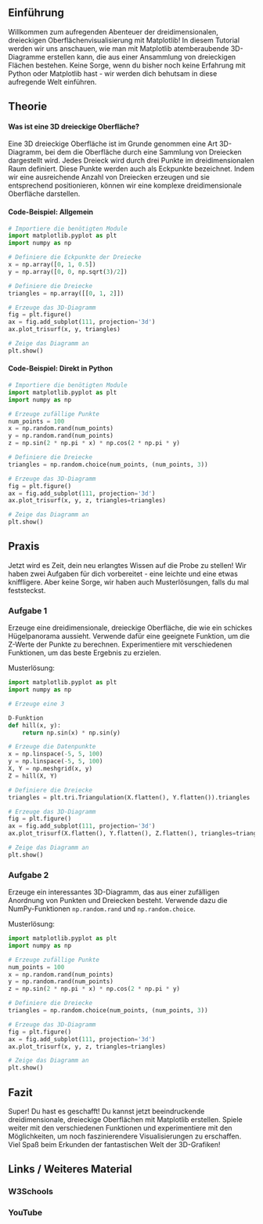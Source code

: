 ## Einführung

Willkommen zum aufregenden Abenteuer der dreidimensionalen, dreieckigen Oberflächenvisualisierung mit Matplotlib! In diesem Tutorial werden wir uns anschauen, wie man mit Matplotlib atemberaubende 3D-Diagramme erstellen kann, die aus einer Ansammlung von dreieckigen Flächen bestehen. Keine Sorge, wenn du bisher noch keine Erfahrung mit Python oder Matplotlib hast - wir werden dich behutsam in diese aufregende Welt einführen.

## Theorie

#### Was ist eine 3D dreieckige Oberfläche?

Eine 3D dreieckige Oberfläche ist im Grunde genommen eine Art 3D-Diagramm, bei dem die Oberfläche durch eine Sammlung von Dreiecken dargestellt wird. Jedes Dreieck wird durch drei Punkte im dreidimensionalen Raum definiert. Diese Punkte werden auch als Eckpunkte bezeichnet. Indem wir eine ausreichende Anzahl von Dreiecken erzeugen und sie entsprechend positionieren, können wir eine komplexe dreidimensionale Oberfläche darstellen.

#### Code-Beispiel: Allgemein

```python
# Importiere die benötigten Module
import matplotlib.pyplot as plt
import numpy as np

# Definiere die Eckpunkte der Dreiecke
x = np.array([0, 1, 0.5])
y = np.array([0, 0, np.sqrt(3)/2])

# Definiere die Dreiecke
triangles = np.array([[0, 1, 2]])

# Erzeuge das 3D-Diagramm
fig = plt.figure()
ax = fig.add_subplot(111, projection='3d')
ax.plot_trisurf(x, y, triangles)

# Zeige das Diagramm an
plt.show()
```

#### Code-Beispiel: Direkt in Python

```python
# Importiere die benötigten Module
import matplotlib.pyplot as plt
import numpy as np

# Erzeuge zufällige Punkte
num_points = 100
x = np.random.rand(num_points)
y = np.random.rand(num_points)
z = np.sin(2 * np.pi * x) * np.cos(2 * np.pi * y)

# Definiere die Dreiecke
triangles = np.random.choice(num_points, (num_points, 3))

# Erzeuge das 3D-Diagramm
fig = plt.figure()
ax = fig.add_subplot(111, projection='3d')
ax.plot_trisurf(x, y, z, triangles=triangles)

# Zeige das Diagramm an
plt.show()
```

## Praxis

Jetzt wird es Zeit, dein neu erlangtes Wissen auf die Probe zu stellen! Wir haben zwei Aufgaben für dich vorbereitet - eine leichte und eine etwas kniffligere. Aber keine Sorge, wir haben auch Musterlösungen, falls du mal feststeckst.

### Aufgabe 1

Erzeuge eine dreidimensionale, dreieckige Oberfläche, die wie ein schickes Hügelpanorama aussieht. Verwende dafür eine geeignete Funktion, um die Z-Werte der Punkte zu berechnen. Experimentiere mit verschiedenen Funktionen, um das beste Ergebnis zu erzielen.

Musterlösung:

```python
import matplotlib.pyplot as plt
import numpy as np

# Erzeuge eine 3

D-Funktion
def hill(x, y):
    return np.sin(x) * np.sin(y)

# Erzeuge die Datenpunkte
x = np.linspace(-5, 5, 100)
y = np.linspace(-5, 5, 100)
X, Y = np.meshgrid(x, y)
Z = hill(X, Y)

# Definiere die Dreiecke
triangles = plt.tri.Triangulation(X.flatten(), Y.flatten()).triangles

# Erzeuge das 3D-Diagramm
fig = plt.figure()
ax = fig.add_subplot(111, projection='3d')
ax.plot_trisurf(X.flatten(), Y.flatten(), Z.flatten(), triangles=triangles)

# Zeige das Diagramm an
plt.show()
```

### Aufgabe 2

Erzeuge ein interessantes 3D-Diagramm, das aus einer zufälligen Anordnung von Punkten und Dreiecken besteht. Verwende dazu die NumPy-Funktionen `np.random.rand` und `np.random.choice`.

Musterlösung:

```python
import matplotlib.pyplot as plt
import numpy as np

# Erzeuge zufällige Punkte
num_points = 100
x = np.random.rand(num_points)
y = np.random.rand(num_points)
z = np.sin(2 * np.pi * x) * np.cos(2 * np.pi * y)

# Definiere die Dreiecke
triangles = np.random.choice(num_points, (num_points, 3))

# Erzeuge das 3D-Diagramm
fig = plt.figure()
ax = fig.add_subplot(111, projection='3d')
ax.plot_trisurf(x, y, z, triangles=triangles)

# Zeige das Diagramm an
plt.show()
```
## Fazit
Super! Du hast es geschafft! Du kannst jetzt beeindruckende dreidimensionale, dreieckige Oberflächen mit Matplotlib erstellen. Spiele weiter mit den verschiedenen Funktionen und experimentiere mit den Möglichkeiten, um noch faszinierendere Visualisierungen zu erschaffen. Viel Spaß beim Erkunden der fantastischen Welt der 3D-Grafiken!

## Links / Weiteres Material
### W3Schools
### YouTube